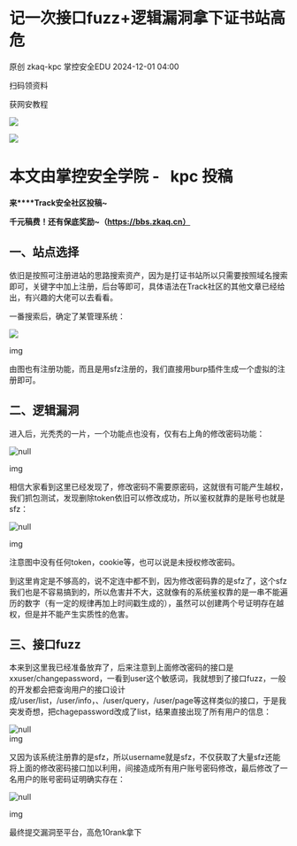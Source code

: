 #  记一次接口fuzz+逻辑漏洞拿下证书站高危   
原创 zkaq-kpc  掌控安全EDU   2024-12-01 04:00  
  
扫码领资料  
  
获网安教程  
  
![](https://mmbiz.qpic.cn/sz_mmbiz_png/BwqHlJ29vcrpvQG1VKMy1AQ1oVvUSeZYhLRYCeiaa3KSFkibg5xRjLlkwfIe7loMVfGuINInDQTVa4BibicW0iaTsKw/640?wx_fmt=other&from=appmsg&wxfrom=5&wx_lazy=1&wx_co=1&tp=webp "")  
  
  
![](https://mmbiz.qpic.cn/mmbiz_png/b96CibCt70iaaJcib7FH02wTKvoHALAMw4fchVnBLMw4kTQ7B9oUy0RGfiacu34QEZgDpfia0sVmWrHcDZCV1Na5wDQ/640?wx_fmt=other&wxfrom=5&wx_lazy=1&wx_co=1&tp=webp "")  
  
  
# 本文由掌控安全学院 -   kpc 投稿  
  
**来****Track安全社区投稿~**  
  
**千元稿费！还有保底奖励~（https://bbs.zkaq.cn）**  
## 一、站点选择  
  
依旧是按照可注册进站的思路搜索资产，因为是打证书站所以只需要按照域名搜索即可，关键字中加上注册，后台等即可，具体语法在Track社区的其他文章已经给出，有兴趣的大佬可以去看看。  
  
一番搜索后，确定了某管理系统：  
  
![](https://mmbiz.qpic.cn/sz_mmbiz_png/BwqHlJ29vcp03XcbOjpSlOnrymcCGgxQF17USDyqHzAWfeNZK9XdxNS9eFOqvV5lUEvQoHPkTYxhn3AJLAzo0w/640?wx_fmt=png&from=appmsg "")  
  
img  
  
由图也有注册功能，而且是用sfz注册的，我们直接用burp插件生成一个虚拟的注册即可。  
## 二、逻辑漏洞  
  
进入后，光秃秃的一片，一个功能点也没有，仅有右上角的修改密码功能：  
  
![](https://mmbiz.qpic.cn/sz_mmbiz_png/BwqHlJ29vcp03XcbOjpSlOnrymcCGgxQIrxPAPKMpD4XFmfmHnLKI0kkls6licn6yXwuJIW8LbHBibibyyrZCGU0w/640?wx_fmt=png&from=appmsg "null")  
  
img  
  
相信大家看到这里已经发现了，修改密码不需要原密码，这就很有可能产生越权，我们抓包测试，发现删除token依旧可以修改成功，所以鉴权就靠的是账号也就是sfz：  
  
![](https://mmbiz.qpic.cn/sz_mmbiz_png/BwqHlJ29vcp03XcbOjpSlOnrymcCGgxQ7S8qzbNtdOgsb0dTRKpkZFG6Lpj1GqRicyVsTNnto4b3Z5M9ocvEURw/640?wx_fmt=png&from=appmsg "null")  
  
img  
  
注意图中没有任何token，cookie等，也可以说是未授权修改密码。  
  
到这里肯定是不够高的，说不定连中都不到，因为修改密码靠的是sfz了，这个sfz我们也是不容易搞到的，所以危害并不大，这就像有的系统鉴权靠的是一串不能遍历的数字（有一定的规律再加上时间戳生成的），虽然可以创建两个号证明存在越权，但是并不能产生实质性的危害。  
## 三、接口fuzz  
  
本来到这里我已经准备放弃了，后来注意到上面修改密码的接口是xxuser/changepassword，一看到user这个敏感词，我就想到了接口fuzz，一般的开发都会把查询用户的接口设计成/user/list，/user/info，、/user/query，/user/page等这样类似的接口，于是我突发奇想，把chagepassword改成了list，结果直接出现了所有用户的信息：  
  
![](https://mmbiz.qpic.cn/sz_mmbiz_png/BwqHlJ29vcp03XcbOjpSlOnrymcCGgxQC8oib0vn23FmhtlcPkzT4GRIa7daYSSMS2zJibibIrqQLibdbJGlhmncGA/640?wx_fmt=png&from=appmsg "null")  
img  
  
又因为该系统注册靠的是sfz，所以username就是sfz，不仅获取了大量sfz还能将上面的修改密码接口加以利用，间接造成所有用户账号密码修改，最后修改了一名用户的账号密码证明确实存在：  
  
  
![](https://mmbiz.qpic.cn/sz_mmbiz_png/BwqHlJ29vcp03XcbOjpSlOnrymcCGgxQBo53QKe9w0CRc7894UTdQXr07uCjVA7ibPiaEQFoQIDxN4LChFvTVZ2w/640?wx_fmt=png&from=appmsg "null")  
  
img  
  
最终提交漏洞至平台，高危10rank拿下  
```
```  
  
  
